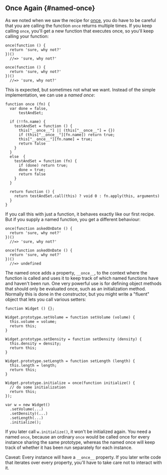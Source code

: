 ## Once Again {#named-once}

As we noted when we saw the recipe for [once](#once), you do have to be careful that you are calling the function `once` returns multiple times. If you keep calling `once`, you'll get a new function that executes once, so you'll keep calling your function:

    once(function () {
      return 'sure, why not?'
    })()
      //=> 'sure, why not?'

    once(function () {
      return 'sure, why not?'
    })()
      //=> 'sure, why not?'

This is expected, but sometimes not what we want. Instead of the simple implementation, we can use a *named once*:

    function once (fn) {
      var done = false,
          testAndSet;
          
      if (!!fn.name) {
        testAndSet = function () {
          this["__once__"] || (this["__once__"] = {})
          if (this["__once__"][fn.name]) return true;
          this["__once__"][fn.name] = true;
          return false
        }
      }
      else  {
        testAndSet = function (fn) {
          if (done) return true;
          done = true;
          return false
        }
      }
      
      return function () {
        return testAndSet.call(this) ? void 0 : fn.apply(this, arguments)
      }
    }

If you call this with just a function, it behaves exactly like our first recipe. But if you supply a named function, you get a different behaviour:

    once(function askedOnDate () {
      return 'sure, why not?'
    })()
      //=> 'sure, why not?'  
        
    once(function askedOnDate () {
      return 'sure, why not?'
    })()
      //=> undefined

The named once adds a property, `__once__`, to the context where the function is called and uses it to keep track of which named functions have and haven't been run. One very powerful use is for defining object methods that should only be evaluated once, such as an initialization method. Normally this is done in the constructor, but you might write a "fluent" object that lets you call various setters:

    function Widget () {};
    
    Widget.prototype.setVolume = function setVolume (volume) {
      this.volume = volume;
      return this;
    }
    
    Widget.prototype.setDensity = function setDensity (density) {
      this.density = density;
      return this;
    }
    
    Widget.prototype.setLength = function setLength (length) {
      this.length = length;
      return this;
    }
    
    Widget.prototype.initialize = once(function initialize() {
      // do some initialization
      return this;
    });
    
    var w = new Widget()
      .setVolume(...)
      .setDensity)(...)
      .setLength(...)
      .initialize();
      
If you later call `w.initialize()`, it won't be initialized again. You need a named `once`, because an ordinary `once` would be called once for every instance sharing the same prototype, whereas the named once will keep track of whether it has been run separately for each instance.

Caveat: Every instance will have a `__once__` property. If you later write code that iterates over every property, you'll have to take care not to interact with it.
